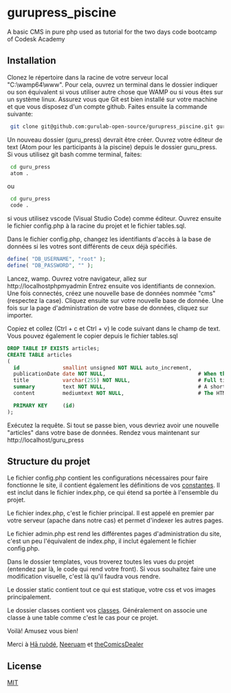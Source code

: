 # gurupress_piscine

A basic CMS in pure php used as tutorial for the two days code bootcamp of Codesk Academy

## Installation

Clonez le répertoire dans la racine de votre serveur local "C:\wamp64\www". Pour cela, ouvrez un terminal dans le dossier indiquer ou son équivalent si vous utiliser autre chose que WAMP ou si vous êtes sur un système linux.
Assurez vous que Git est bien installé sur votre machine et que vous disposez d'un compte github.
Faites ensuite la commande suivante:

```bash
 git clone git@github.com:gurulab-open-source/gurupress_piscine.git guru_press
```

Un nouveau dossier (guru_press) devrait être créer. Ouvrez votre éditeur de text (Atom pour les participants à la piscine) depuis le dossier guru_press. Si vous utilisez git bash comme terminal, faites:

```bash
 cd guru_press
 atom .
```

ou

```bash
 cd guru_press
 code .
```

si vous utilisez vscode (Visual Studio Code) comme éditeur. Ouvrez ensuite le fichier config.php à la racine du projet et le fichier tables.sql.

Dans le fichier config.php, changez les identifiants d'accès à la base de données si les votres sont différents de ceux déjà spécifiés.

```php
define( "DB_USERNAME", "root" );
define( "DB_PASSWORD", "" );
```

Lancez, wamp. Ouvrez votre navigateur, allez sur http://localhostphpmyadmin
Entrez ensuite vos identifiants de connexion. Une fois connectés, créez une nouvelle base de données nommée "cms" (respectez la case).
Cliquez ensuite sur votre nouvelle base de donnée. Une fois sur la page d'administration de votre base de données, cliquez sur importer.

Copiez et collez (Ctrl + c et Ctrl + v) le code suivant dans le champ de text. Vous pouvez également le copier depuis le fichier tables.sql

```sql
DROP TABLE IF EXISTS articles;
CREATE TABLE articles
(
  id              smallint unsigned NOT NULL auto_increment,
  publicationDate date NOT NULL,                              # When the article was published
  title           varchar(255) NOT NULL,                      # Full title of the article
  summary         text NOT NULL,                              # A short summary of the article
  content         mediumtext NOT NULL,                        # The HTML content of the article

  PRIMARY KEY     (id)
);
```
Exécutez la requête. Si tout se passe bien, vous devriez avoir une nouvelle "articles" dans votre base de données.
Rendez vous maintenant sur http://localhost/guru_press

## Structure du projet

Le fichier config.php contient les configurations nécessaires pour faire fonctionne le site, il contient également les définitions de vos [constantes](https://www.php.net/manual/fr/function.define.php). Il est inclut dans le fichier index.php, ce qui étend sa portée à l'ensemble du projet.

Le fichier index.php, c'est le fichier principal. Il est appelé en premier par votre serveur (apache dans notre cas) et permet d'indexer les autres pages.

Le fichier admin.php est rend les différentes pages d'administration du site, c'est un peu l'équivalent de index.php, il inclut également le fichier config.php.

Dans le dossier templates, vous troverez toutes les vues du projet (entendez par là, le code qui rend votre front). Si vous souhaitez faire une modification visuelle, c'est là qu'il faudra vous rendre.

Le dossier static contient tout ce qui est statique, votre css et vos images principalement.

Le dossier classes contient vos [classes](https://www.php.net/manual/fr/language.oop5.php). Généralement on associe une classe à une table comme c'est le cas pour ce projet.

Voilà! Amusez vous bien!

Merci à [Hā ruòdé](https://twitter.com/HaroldSilver), [Neeruam](https://twitter.com/Maureenovich) et [theComicsDealer](https://twitter.com/theComicsDealer)

## License

[MIT](https://choosealicense.com/licenses/mit/)
